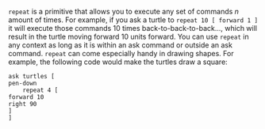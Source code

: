 `repeat` is a primitive that allows you to execute any set of commands *n* amount of times. 
For example, if you ask a turtle to  `repeat 10 [ forward 1 ]` it will execute those commands 10 times back-to-back-to-back..., which will result in the turtle moving forward 10 units forward.  You can use `repeat` in any context as long as it is within an ask command or  outside an ask command. `repeat` can come especially handy in drawing shapes. For example, the following code would make the turtles draw a square:

``` 
ask turtles [ 
pen-down
	repeat 4 [ 
forward 10
right 90
]
]
```
